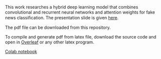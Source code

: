 
This work researches a hybrid deep learning model that combines convolutional and recurrent neural networks and attention weights for fake news classiﬁcation.
The presentation slide is given [here](https://drive.google.com/file/d/1utDyNoUbCiqX10O7InlZfAviTuNx-QfG/view?usp=sharing).

The pdf file can be downloaded from this repository.

To compile and generate pdf from latex file, download the source code and open in [Overleaf](https://www.overleaf.com/read/ndmhmgstpnxx#3de4da) or any other latex program.

[Colab notebook](https://colab.research.google.com/drive/1kRQT-e3UUyjmFNOH8GfUgs5_mdsb5TqD?usp=sharing)
